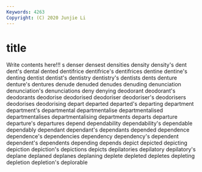 ```yaml
---
Keywords: 4263
Copyright: (C) 2020 Junjie Li
---
```


# title

Write contents here!!!
s 
denser
densest 
densities 
density 
density's 
dent 
dent's 
dental 
dented 
dentifrice 
dentifrice's
dentifrices 
dentine 
dentine's 
denting 
dentist 
dentist's 
dentistry 
dentistry's 
dentists 
dents
denture 
denture's 
dentures 
denude 
denuded 
denudes 
denuding 
denunciation 
denunciation's 
denunciations
deny 
denying 
deodorant 
deodorant's 
deodorants 
deodorise 
deodorised 
deodoriser 
deodoriser's 
deodorisers
deodorises 
deodorising 
depart 
departed 
departed's 
departing 
department 
department's 
departmental 
departmentalise
departmentalised 
departmentalises 
departmentalising 
departments 
departs 
departure 
departure's 
departures 
depend 
dependability
dependability's 
dependable 
dependably 
dependant 
dependant's 
dependants 
depended 
dependence 
dependence's 
dependencies
dependency 
dependency's 
dependent 
dependent's 
dependents 
depending 
depends 
depict 
depicted 
depicting
depiction 
depiction's 
depictions 
depicts 
depilatories 
depilatory 
depilatory's 
deplane 
deplaned 
deplanes
deplaning 
deplete 
depleted 
depletes 
depleting 
depletion 
depletion's 
deplorable 
